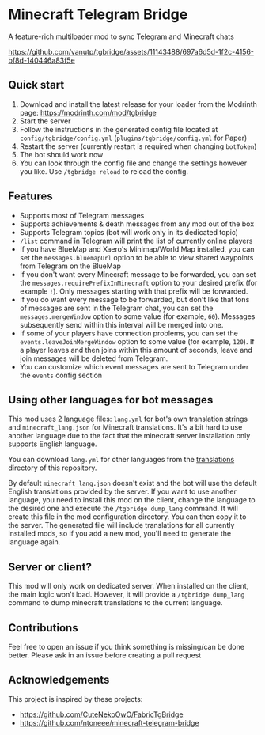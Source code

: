 # Minecraft Telegram Bridge

A feature-rich multiloader mod to sync Telegram and Minecraft chats

https://github.com/vanutp/tgbridge/assets/11143488/697a6d5d-1f2c-4156-bf8d-140446a83f5e

## Quick start

1. Download and install the latest release for your loader from the Modrinth page: https://modrinth.com/mod/tgbridge
2. Start the server
3. Follow the instructions in the generated config file located at `config/tgbridge/config.yml` (`plugins/tgbridge/config.yml` for Paper)
4. Restart the server (currently restart is required when changing `botToken`)
5. The bot should work now
6. You can look through the config file and change the settings however you like.
   Use `/tgbridge reload` to reload the config.

## Features

- Supports most of Telegram messages
- Supports achievements & death messages from any mod out of the box
- Supports Telegram topics (bot will work only in its dedicated topic)
- `/list` command in Telegram will print the list of currently online players
- If you have BlueMap and Xaero's Minimap/World Map installed, you can set the `messages.bluemapUrl` option
  to be able to view shared waypoints from Telegram on the BlueMap
- If you don't want every Minecraft message to be forwarded, you can set the `messages.requirePrefixInMinecraft`
  option to your desired prefix (for example `!`). Only messages starting with that prefix will be forwarded.
- If you do want every message to be forwarded, but don't like that tons of messages are sent in the Telegram chat,
  you can set the `messages.mergeWindow` option to some value (for example, `60`). Messages subsequently send
  within this interval will be merged into one.
- If some of your players have connection problems, you can set the `events.leaveJoinMergeWindow` option to some value
  (for example, `120`). If a player leaves and then joins within this amount of seconds, leave and join messages will
  be deleted from Telegram.
- You can customize which event messages are sent to Telegram under the `events` config section

## Using other languages for bot messages

This mod uses 2 language files: `lang.yml` for bot's own translation strings and `minecraft_lang.json`
for Minecraft translations. It's a bit hard to use another language due to the fact that the minecraft server installation
only supports English language.

You can download `lang.yml` for other languages from the
[translations](https://github.com/vanutp/tgbridge/blob/master/translations) directory of this repository.


By default `minecraft_lang.json` doesn't exist and the bot will use the default English translations provided by the server.
If you want to use another language, you need to install this mod on the client, change the language
to the desired one and execute the `/tgbridge dump_lang` command.
It will create this file in the mod configuration directory. You can then copy it to the server.
The generated file will include translations for all currently installed mods, so if you add a new mod, you'll need to
generate the language again.

## Server or client?

This mod will only work on dedicated server. When installed on the client, the main logic won't load. However, it will
provide a `/tgbridge dump_lang` command to dump minecraft translations to the current language.

## Contributions

Feel free to open an issue if you think something is missing/can be done better.
Please ask in an issue before creating a pull request

## Acknowledgements

This project is inspired by these projects:

- https://github.com/CuteNekoOwO/FabricTgBridge
- https://github.com/ntoneee/minecraft-telegram-bridge
